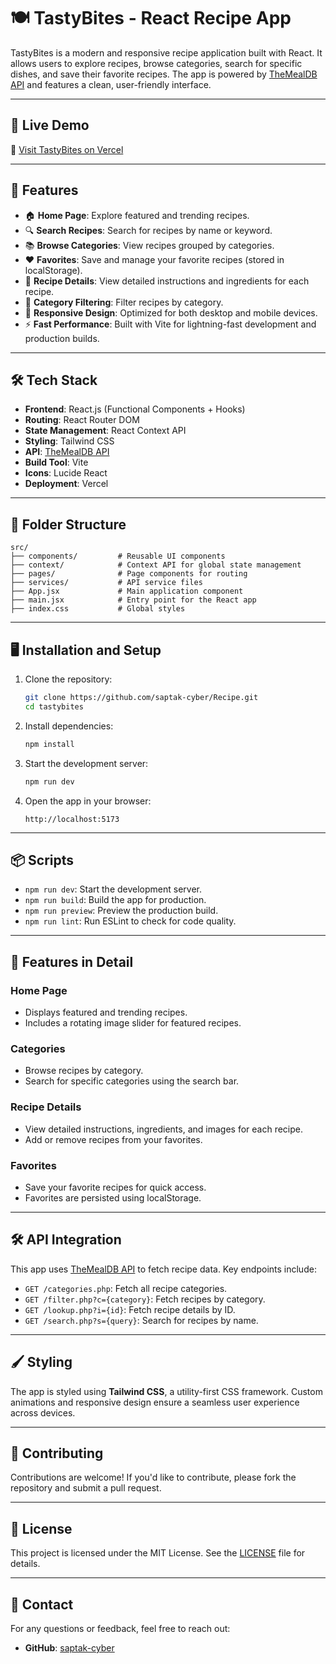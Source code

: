 # 🍽️ TastyBites - React Recipe App

TastyBites is a modern and responsive recipe application built with React. It allows users to explore recipes, browse categories, search for specific dishes, and save their favorite recipes. The app is powered by [TheMealDB API](https://www.themealdb.com/api.php) and features a clean, user-friendly interface.

---

## 🚀 Live Demo

🔗 [Visit TastyBites on Vercel](https://tasty-bites-umber.vercel.app/)

---

## 🔧 Features

- 🏠 **Home Page**: Explore featured and trending recipes.
- 🔍 **Search Recipes**: Search for recipes by name or keyword.
- 📚 **Browse Categories**: View recipes grouped by categories.
- ❤️ **Favorites**: Save and manage your favorite recipes (stored in localStorage).
- 📖 **Recipe Details**: View detailed instructions and ingredients for each recipe.
- 🥗 **Category Filtering**: Filter recipes by category.
- 📱 **Responsive Design**: Optimized for both desktop and mobile devices.
- ⚡ **Fast Performance**: Built with Vite for lightning-fast development and production builds.

---

## 🛠️ Tech Stack

- **Frontend**: React.js (Functional Components + Hooks)
- **Routing**: React Router DOM
- **State Management**: React Context API
- **Styling**: Tailwind CSS
- **API**: [TheMealDB API](https://www.themealdb.com/api.php)
- **Build Tool**: Vite
- **Icons**: Lucide React
- **Deployment**: Vercel

---

## 📁 Folder Structure

```
src/
├── components/         # Reusable UI components
├── context/            # Context API for global state management
├── pages/              # Page components for routing
├── services/           # API service files
├── App.jsx             # Main application component
├── main.jsx            # Entry point for the React app
├── index.css           # Global styles
```

---

## 🖥️ Installation and Setup

1. Clone the repository:
   ```bash
   git clone https://github.com/saptak-cyber/Recipe.git
   cd tastybites
   ```

2. Install dependencies:
   ```bash
   npm install
   ```

3. Start the development server:
   ```bash
   npm run dev
   ```

4. Open the app in your browser:
   ```
   http://localhost:5173
   ```

---

## 📦 Scripts

- `npm run dev`: Start the development server.
- `npm run build`: Build the app for production.
- `npm run preview`: Preview the production build.
- `npm run lint`: Run ESLint to check for code quality.

---

## 🌟 Features in Detail

### Home Page
- Displays featured and trending recipes.
- Includes a rotating image slider for featured recipes.

### Categories
- Browse recipes by category.
- Search for specific categories using the search bar.

### Recipe Details
- View detailed instructions, ingredients, and images for each recipe.
- Add or remove recipes from your favorites.

### Favorites
- Save your favorite recipes for quick access.
- Favorites are persisted using localStorage.

---

## 🛠️ API Integration

This app uses [TheMealDB API](https://www.themealdb.com/api.php) to fetch recipe data. Key endpoints include:
- `GET /categories.php`: Fetch all recipe categories.
- `GET /filter.php?c={category}`: Fetch recipes by category.
- `GET /lookup.php?i={id}`: Fetch recipe details by ID.
- `GET /search.php?s={query}`: Search for recipes by name.

---

## 🖌️ Styling

The app is styled using **Tailwind CSS**, a utility-first CSS framework. Custom animations and responsive design ensure a seamless user experience across devices.

---

## 🤝 Contributing

Contributions are welcome! If you'd like to contribute, please fork the repository and submit a pull request.

---

## 📜 License

This project is licensed under the MIT License. See the [LICENSE](LICENSE) file for details.

---

## 📧 Contact

For any questions or feedback, feel free to reach out:
- **GitHub**: [saptak-cyber](https://github.com/saptak-cyber)

